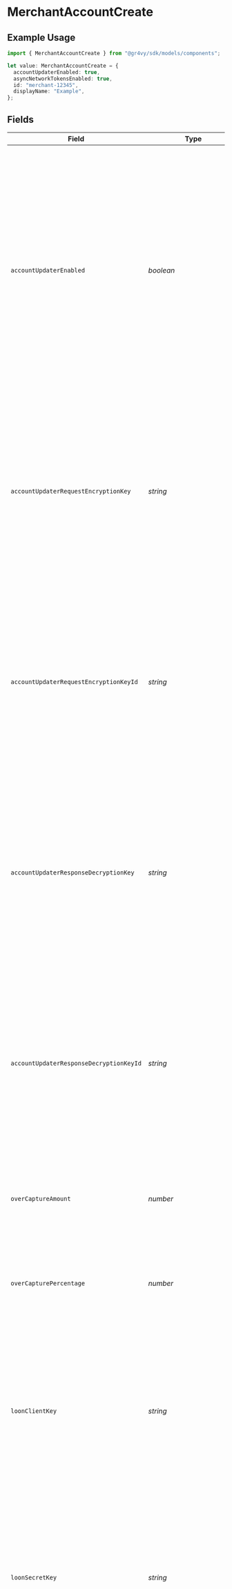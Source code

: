# MerchantAccountCreate

## Example Usage

```typescript
import { MerchantAccountCreate } from "@gr4vy/sdk/models/components";

let value: MerchantAccountCreate = {
  accountUpdaterEnabled: true,
  asyncNetworkTokensEnabled: true,
  id: "merchant-12345",
  displayName: "Example",
};
```

## Fields

| Field                                                                                                                                                                                                                                                                                                                                                                                                                                                                                               | Type                                                                                                                                                                                                                                                                                                                                                                                                                                                                                                | Required                                                                                                                                                                                                                                                                                                                                                                                                                                                                                            | Description                                                                                                                                                                                                                                                                                                                                                                                                                                                                                         | Example                                                                                                                                                                                                                                                                                                                                                                                                                                                                                             |
| --------------------------------------------------------------------------------------------------------------------------------------------------------------------------------------------------------------------------------------------------------------------------------------------------------------------------------------------------------------------------------------------------------------------------------------------------------------------------------------------------- | --------------------------------------------------------------------------------------------------------------------------------------------------------------------------------------------------------------------------------------------------------------------------------------------------------------------------------------------------------------------------------------------------------------------------------------------------------------------------------------------------- | --------------------------------------------------------------------------------------------------------------------------------------------------------------------------------------------------------------------------------------------------------------------------------------------------------------------------------------------------------------------------------------------------------------------------------------------------------------------------------------------------- | --------------------------------------------------------------------------------------------------------------------------------------------------------------------------------------------------------------------------------------------------------------------------------------------------------------------------------------------------------------------------------------------------------------------------------------------------------------------------------------------------- | --------------------------------------------------------------------------------------------------------------------------------------------------------------------------------------------------------------------------------------------------------------------------------------------------------------------------------------------------------------------------------------------------------------------------------------------------------------------------------------------------- |
| `accountUpdaterEnabled`                                                                                                                                                                                                                                                                                                                                                                                                                                                                             | *boolean*                                                                                                                                                                                                                                                                                                                                                                                                                                                                                           | :heavy_minus_sign:                                                                                                                                                                                                                                                                                                                                                                                                                                                                                  | Whether the Real-Time Account Updater service is enabled for this merchant account. The Account Updater service is used to update card details when cards are lost, stolen or expired. If the field is not set or if it's set to `false`, the Account Updater service doesn't get called if a payment fails with expired or invalid card details. If the field is set to `true`, the service is called. Please note that for this to work the other `account_updater_* fields` must be set as well. | true                                                                                                                                                                                                                                                                                                                                                                                                                                                                                                |
| `accountUpdaterRequestEncryptionKey`                                                                                                                                                                                                                                                                                                                                                                                                                                                                | *string*                                                                                                                                                                                                                                                                                                                                                                                                                                                                                            | :heavy_minus_sign:                                                                                                                                                                                                                                                                                                                                                                                                                                                                                  | The public key used to encrypt the request to the Real-Time Account Updater service. The Account Updater service is used to update card details when cards are lost, stolen or expired. If the field is not set or if it's set to `null`, the Account Updater service doesn't get called. If the field is set, the other `account_updater_*` fields must be set as well.                                                                                                                            | key-1234                                                                                                                                                                                                                                                                                                                                                                                                                                                                                            |
| `accountUpdaterRequestEncryptionKeyId`                                                                                                                                                                                                                                                                                                                                                                                                                                                              | *string*                                                                                                                                                                                                                                                                                                                                                                                                                                                                                            | :heavy_minus_sign:                                                                                                                                                                                                                                                                                                                                                                                                                                                                                  | The ID of the key used to encrypt the request to the Real-Time Account Updater service. The Account Updater service is used to update card details when cards are lost, stolen or expired. If the field is not set or if it's set to `null`, the Account Updater service doesn't get called. If the field is set, the other `account_updater_*` fields must be set as well.                                                                                                                         | key-id-1234                                                                                                                                                                                                                                                                                                                                                                                                                                                                                         |
| `accountUpdaterResponseDecryptionKey`                                                                                                                                                                                                                                                                                                                                                                                                                                                               | *string*                                                                                                                                                                                                                                                                                                                                                                                                                                                                                            | :heavy_minus_sign:                                                                                                                                                                                                                                                                                                                                                                                                                                                                                  | The key used to decrypt the response from the Real-Time Account Updater service. The Account Updater service is used to update card details when cards are lost, stolen or expired. If the field is not set or if it's set to `null`, the Account Updater service doesn't get called. If the field is set, the other `account_updater_*` fields must be set as well.                                                                                                                                | key-1234                                                                                                                                                                                                                                                                                                                                                                                                                                                                                            |
| `accountUpdaterResponseDecryptionKeyId`                                                                                                                                                                                                                                                                                                                                                                                                                                                             | *string*                                                                                                                                                                                                                                                                                                                                                                                                                                                                                            | :heavy_minus_sign:                                                                                                                                                                                                                                                                                                                                                                                                                                                                                  | The ID of the key used to decrypt the request from the Real-Time Account Updater service. The Account Updater service is used to update card details when cards are lost, stolen or expired. If the field is not set or if it's set to `null`, the Account Updater service doesn't get called. If the field is set, the other `account_updater_*` fields must be set as well.                                                                                                                       | key-id-1234                                                                                                                                                                                                                                                                                                                                                                                                                                                                                         |
| `overCaptureAmount`                                                                                                                                                                                                                                                                                                                                                                                                                                                                                 | *number*                                                                                                                                                                                                                                                                                                                                                                                                                                                                                            | :heavy_minus_sign:                                                                                                                                                                                                                                                                                                                                                                                                                                                                                  | The maximum monetary amount allowed for over-capture, in the smallest currency unit, for example `1299` cents to allow for an over-capture of `$12.99`.                                                                                                                                                                                                                                                                                                                                             | 1299                                                                                                                                                                                                                                                                                                                                                                                                                                                                                                |
| `overCapturePercentage`                                                                                                                                                                                                                                                                                                                                                                                                                                                                             | *number*                                                                                                                                                                                                                                                                                                                                                                                                                                                                                            | :heavy_minus_sign:                                                                                                                                                                                                                                                                                                                                                                                                                                                                                  | The maximum percentage allowed for over-capture, for example `25` to allow for an over-capture of `25%` of the original transaction amount.                                                                                                                                                                                                                                                                                                                                                         | 25                                                                                                                                                                                                                                                                                                                                                                                                                                                                                                  |
| `loonClientKey`                                                                                                                                                                                                                                                                                                                                                                                                                                                                                     | *string*                                                                                                                                                                                                                                                                                                                                                                                                                                                                                            | :heavy_minus_sign:                                                                                                                                                                                                                                                                                                                                                                                                                                                                                  | Client key provided by Pagos to authenticate to the Loon API. Loon is the Account Updater service we use and if the field is not set or if it's set to null, the Account Updater service doesn't get configured. If the field is set to `null`, the other `loon_*` fields must be set to null as well.                                                                                                                                                                                              | client-key-1234                                                                                                                                                                                                                                                                                                                                                                                                                                                                                     |
| `loonSecretKey`                                                                                                                                                                                                                                                                                                                                                                                                                                                                                     | *string*                                                                                                                                                                                                                                                                                                                                                                                                                                                                                            | :heavy_minus_sign:                                                                                                                                                                                                                                                                                                                                                                                                                                                                                  | Secret key provided by Pagos to authenticate to the Loon API. Loon is the Account Updater service we use and if the field is not set or if it's set to null, the Account Updater service doesn't get configured. If the field is set to `null`, the other `loon_*` fields must be set to null as well.                                                                                                                                                                                              | key-12345                                                                                                                                                                                                                                                                                                                                                                                                                                                                                           |
| `loonAcceptedSchemes`                                                                                                                                                                                                                                                                                                                                                                                                                                                                               | [components.CardScheme](../../models/components/cardscheme.md)[]                                                                                                                                                                                                                                                                                                                                                                                                                                    | :heavy_minus_sign:                                                                                                                                                                                                                                                                                                                                                                                                                                                                                  | Card schemes accepted when creating jobs using this set of Loon API keys. Loon is the Account Updater service we use and if the field is not set or if it's set to null, the Account Updater service doesn't get configured. If the field is set to `null`, the other `loon_*` fields must be set to null as well.                                                                                                                                                                                  | [<br/>"visa"<br/>]                                                                                                                                                                                                                                                                                                                                                                                                                                                                                  |
| `visaNetworkTokensRequestorId`                                                                                                                                                                                                                                                                                                                                                                                                                                                                      | *string*                                                                                                                                                                                                                                                                                                                                                                                                                                                                                            | :heavy_minus_sign:                                                                                                                                                                                                                                                                                                                                                                                                                                                                                  | Requestor ID provided for Visa after onboarding to use Network Tokens.                                                                                                                                                                                                                                                                                                                                                                                                                              | id-12345                                                                                                                                                                                                                                                                                                                                                                                                                                                                                            |
| `visaNetworkTokensAppId`                                                                                                                                                                                                                                                                                                                                                                                                                                                                            | *string*                                                                                                                                                                                                                                                                                                                                                                                                                                                                                            | :heavy_minus_sign:                                                                                                                                                                                                                                                                                                                                                                                                                                                                                  | Application ID provided for Visa after onboarding to use Network Tokens.                                                                                                                                                                                                                                                                                                                                                                                                                            | id-12345                                                                                                                                                                                                                                                                                                                                                                                                                                                                                            |
| `amexNetworkTokensRequestorId`                                                                                                                                                                                                                                                                                                                                                                                                                                                                      | *string*                                                                                                                                                                                                                                                                                                                                                                                                                                                                                            | :heavy_minus_sign:                                                                                                                                                                                                                                                                                                                                                                                                                                                                                  | Requestor ID provided for American Express after onboarding to use Network Tokens.                                                                                                                                                                                                                                                                                                                                                                                                                  | id-12345                                                                                                                                                                                                                                                                                                                                                                                                                                                                                            |
| `amexNetworkTokensAppId`                                                                                                                                                                                                                                                                                                                                                                                                                                                                            | *string*                                                                                                                                                                                                                                                                                                                                                                                                                                                                                            | :heavy_minus_sign:                                                                                                                                                                                                                                                                                                                                                                                                                                                                                  | Application ID provided for American Express after onboarding to use Network Tokens.                                                                                                                                                                                                                                                                                                                                                                                                                | id-12345                                                                                                                                                                                                                                                                                                                                                                                                                                                                                            |
| `mastercardNetworkTokensRequestorId`                                                                                                                                                                                                                                                                                                                                                                                                                                                                | *string*                                                                                                                                                                                                                                                                                                                                                                                                                                                                                            | :heavy_minus_sign:                                                                                                                                                                                                                                                                                                                                                                                                                                                                                  | Requestor ID provided for Mastercard after onboarding to use Network Tokens.                                                                                                                                                                                                                                                                                                                                                                                                                        | id-12345                                                                                                                                                                                                                                                                                                                                                                                                                                                                                            |
| `mastercardNetworkTokensAppId`                                                                                                                                                                                                                                                                                                                                                                                                                                                                      | *string*                                                                                                                                                                                                                                                                                                                                                                                                                                                                                            | :heavy_minus_sign:                                                                                                                                                                                                                                                                                                                                                                                                                                                                                  | Application ID provided for Mastercard after onboarding to use Network Tokens.                                                                                                                                                                                                                                                                                                                                                                                                                      | id-12345                                                                                                                                                                                                                                                                                                                                                                                                                                                                                            |
| `asyncNetworkTokensEnabled`                                                                                                                                                                                                                                                                                                                                                                                                                                                                         | *boolean*                                                                                                                                                                                                                                                                                                                                                                                                                                                                                           | :heavy_minus_sign:                                                                                                                                                                                                                                                                                                                                                                                                                                                                                  | When enabled network tokens will be generated asynchronously and only used on subsequent transactions to speed up transaction processing.                                                                                                                                                                                                                                                                                                                                                           | true                                                                                                                                                                                                                                                                                                                                                                                                                                                                                                |
| `id`                                                                                                                                                                                                                                                                                                                                                                                                                                                                                                | *string*                                                                                                                                                                                                                                                                                                                                                                                                                                                                                            | :heavy_check_mark:                                                                                                                                                                                                                                                                                                                                                                                                                                                                                  | The ID for the merchant account.                                                                                                                                                                                                                                                                                                                                                                                                                                                                    | merchant-12345                                                                                                                                                                                                                                                                                                                                                                                                                                                                                      |
| `displayName`                                                                                                                                                                                                                                                                                                                                                                                                                                                                                       | *string*                                                                                                                                                                                                                                                                                                                                                                                                                                                                                            | :heavy_check_mark:                                                                                                                                                                                                                                                                                                                                                                                                                                                                                  | The display name for the merchant account.                                                                                                                                                                                                                                                                                                                                                                                                                                                          | Example                                                                                                                                                                                                                                                                                                                                                                                                                                                                                             |